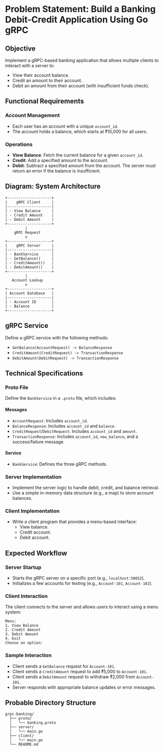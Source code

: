 # Problem Statement: Build a Banking Debit-Credit Application Using Go gRPC

## Objective
Implement a gRPC-based banking application that allows multiple clients to interact with a server to:
- View their account balance.
- Credit an amount to their account.
- Debit an amount from their account (with insufficient funds check).

## Functional Requirements

### Account Management
- Each user has an account with a unique `account_id`.
- The account holds a balance, which starts at ₹10,000 for all users.

### Operations
- **View Balance**: Fetch the current balance for a given `account_id`.
- **Credit**: Add a specified amount to the account.
- **Debit**: Subtract a specified amount from the account. The server must return an error if the balance is insufficient.
## Diagram: System Architecture

```plaintext
+--------------------+
|    gRPC Client     |
|--------------------|
| - View Balance     |
| - Credit Amount    |
| - Debit Amount     |
+--------------------+
         |
    gRPC Request
         v
+--------------------+
|    gRPC Server     |
|--------------------|
| - BankService      |
| - GetBalance()     |
| - CreditAmount()   |
| - DebitAmount()    |
+--------------------+
         |
   Account Lookup
         v
+--------------------+
| Account Database   |
|--------------------|
| - Account ID       |
| - Balance          |
+--------------------+
```

## gRPC Service
Define a gRPC service with the following methods:
- `GetBalance(AccountRequest) -> BalanceResponse`
- `CreditAmount(CreditRequest) -> TransactionResponse`
- `DebitAmount(DebitRequest) -> TransactionResponse`

## Technical Specifications

### Proto File
Define the `BankService` in a `.proto` file, which includes:

#### Messages
- `AccountRequest`: Includes `account_id`.
- `BalanceResponse`: Includes `account_id` and `balance`.
- `CreditRequest`/`DebitRequest`: Includes `account_id` and `amount`.
- `TransactionResponse`: Includes `account_id`, `new_balance`, and a success/failure message.

#### Service
- `BankService`: Defines the three gRPC methods.

### Server Implementation
- Implement the server logic to handle debit, credit, and balance retrieval.
- Use a simple in-memory data structure (e.g., a map) to store account balances.

### Client Implementation
- Write a client program that provides a menu-based interface:
  - View balance.
  - Credit account.
  - Debit account.

## Expected Workflow

### Server Startup
- Starts the gRPC server on a specific port (e.g., `localhost:50052`).
- Initializes a few accounts for testing (e.g., `Account-101`, `Account-102`).

### Client Interaction
The client connects to the server and allows users to interact using a menu system:

```text
Menu:
1. View Balance
2. Credit Amount
3. Debit Amount
4. Exit
Choose an option:
```

### Sample Interaction
- Client sends a `GetBalance` request for `Account-101`.
- Client sends a `CreditAmount` request to add ₹5,000 to `Account-101`.
- Client sends a `DebitAmount` request to withdraw ₹2,000 from `Account-101`.
- Server responds with appropriate balance updates or error messages.



## Probable Directory Structure
```
grpc-banking/
  ├── proto/
  │   └── banking.proto
  ├── server/
  │   └── main.go
  ├── client/
  │   └── main.go
  └── README.md
```
